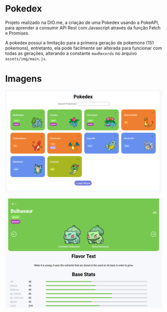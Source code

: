 # Pokedex

Projeto realizado na DIO.me, a criação de uma Pokedex usando a PokeAPI, para aprender a consumir API Rest com Javascript através da função Fetch e Promises.

A pokedex possuí a limitação para a primeira geração de pokemons (151 pokemons), entretanto, ela pode facilmente ser alterada para funcionar com todas as gerações, alterando a constante `maxRecords` no arquivo `assets/img/main.js`.

# Imagens

![Pokedex](/assets/img/pokedex.png "Pokedex")

![Detalhes dos Pokemons](/assets/img/pokemon-details.png "Detalhes dos Pokemons")